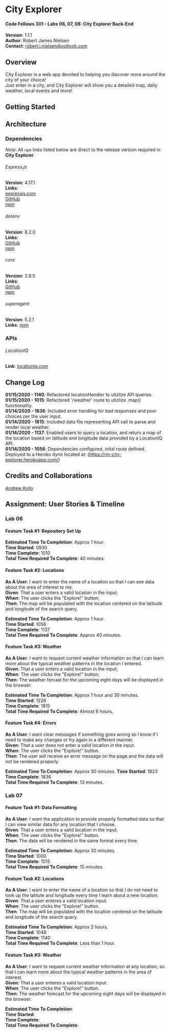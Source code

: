 # City Explorer

#### Code Fellows 301 - Labs 06, 07, 08: City Explorer Back-End

**Version**: 1.1.1  
**Author**: Robert James Nielsen  
**Contact**: [robert.j.nielsen@outlook.com](mailto:robert.j.nielsen@outlook.com)

## Overview

City Explorer is a web app devoted to helping you discover more around the city of your choice!  
Just enter in a city, and City Explorer will show you a detailed map, daily weather, local events and more!

## Getting Started

## Architecture

### Dependencies

_Note_: All `npm` links listed below are direct to the release version required in **City Explorer**.

###### Express.js

**Version**: 4.17.1  
**Links**:  
[expressjs.com](https://expressjs.com/)  
[GitHub](https://github.com/expressjs)  
[npm](https://www.npmjs.com/package/express/v/4.17.1)

###### dotenv

**Version**: 8.2.0  
**Links**:  
[GitHub](https://github.com/motdotla/dotenv)  
[npm](https://www.npmjs.com/package/dotenv/v/8.2.0)

###### cors

**Version**: 2.8.5  
**Links**:  
[GitHub](https://github.com/expressjs/cors)  
[npm](https://www.npmjs.com/package/cors/v/2.8.5)

###### superagent

**Version**: 5.2.1  
**Links**: [npm](https://www.npmjs.com/package/superagent/v/5.2.1)

### APIs

###### LocationIQ

**Link**: [locationiq.com](https://locationiq.com/)

## Change Log

**01/15/2020 - 1140**: Refactored locationHandler to utizlize API queries.  
**01/15/2020 - 1015**: Refactored '/weather' route to utizlize .map() functionality.  
**01/14/2020 - 1836**: Included error handling for bad responses and poor choices per the user input.  
**01/14/2020 - 1815**: Included data file representing API call to parse and render local weather.  
**01/14/2020 - 1137**: Enabled users to query a location, and return a map of the location based on latitude and longitude data provided by a LocationIQ API.  
**01/14/2020 - 1056**: Dependencies configured, inital route defined. Deployed to a Heroku dyno located at: (https://rjn-city-explorer.herokuapp.com/)

## Credits and Collaborations

[Andrew Kyllo](https://github.com/kyllo34)

## Assignment: User Stories & Timeline

### Lab 06

#### Feature Task #1: Repository Set Up

**Estimated Time To Completion**: Approx 1 hour.  
**Time Started**: 0930  
**Time Complete**: 1010  
**Total Time Required To Complete**: 40 minutes.

#### Feature Task #2: Locations

**As A User**: I want to enter the name of a location so that I can see data about the area of interest to me.  
**Given**: That a user enters a valid location in the input;  
**When**: The user clicks the "Explore!" button;  
**Then**: The map will be populated with the location centered on the latitude and longitude of the search query.

**Estimated Time To Completion**: Approx 1 hour.  
**Time Started**: 1056  
**Time Complete**: 1137  
**Total Time Required To Complete**: Approx 40 minutes.

#### Feature Task #3: Weather

**As A User**: I want to request current weather information so that I can learn more about the typical weather patterns in the location I entered.  
**Given**: That a user enters a valid location in the input;  
**When**: The user clicks the "Explore!" button;  
**Then**: The weather forcast for the upcoming eight days will be displayed in the browser.

**Estimated Time To Completion**: Approx 1 hour and 30 minutes.  
**Time Started**: 1226  
**Time Complete**: 1815  
**Total Time Required To Complete**: Almost 6 hours.

#### Feature Task #4: Errors

**As A User**: I want clear messages if something goes wrong so I know if I need to make any changes or try again in a different manner.  
**Given**: That a user does not enter a valid location in the input.  
**When**: The user clicks the "Explore!" button.  
**Then**: The user will receive an error message on the page and the data will not be rendered properly.

**Estimated Time To Completion**: Approx 30 minutes.
**Time Started**: 1823  
**Time Complete**: 1836  
**Total Time Required To Complete**: 13 minutes.

### Lab 07

#### Feature Task #1: Data Formatting

**As A User**: I want the application to provide properly formatted data so that I can view similar data for any location that I choose.  
**Given**: That a user enters a valid location in the input.  
**When**: The user clicks the "Explore!" button.  
**Then**: The data will be rendered in the same format every time.

**Estimated Time To Completion**: Approx 30 minutes.  
**Time Started**: 1000  
**Time Complete**: 1015  
**Total Time Required To Complete**: 15 minutes.

#### Feature Task #2: Locations

**As A User**: I want to enter the name of a location so that I do not need to look up the latitute and longitude every time I learn about a new location.  
**Given**: That a user enteres a valid location input.  
**When**: The user clicks the "Explore!" button.  
**Then**: The map will be populated with the location centered on the latitude and longitude of the search query.

**Estimated Time To Completion**: Approx 2 hours.  
**Time Started**: 1048  
**Time Complete**: 1140  
**Total Time Required To Complete**: Less than 1 hour.

#### Feature Task #3: Weather

**As A User**: I want to request current weather information at any location, so that I can learn more about the typical weather patterns in the area of interest.  
**Given**: That a user enteres a valid location input.  
**When**: The user clicks the "Explore!" button.  
**Then**: The weather forecast for the upcoming eight days will be displayed in the browser.

**Estimated Time To Completion**:  
**Time Started**:  
**Time Complete**:  
**Total Time Required To Complete**:
